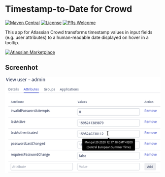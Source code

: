 # Timestamp-to-Date for Crowd 

[![Maven Central](https://maven-badges.herokuapp.com/maven-central/de.aservo/timestamp-to-date-crowd-plugin/badge.svg)](https://search.maven.org/artifact/de.aservo/timestamp-to-date-crowd-plugin)
[![License](https://img.shields.io/badge/License-Apache%202.0-blue.svg)](https://opensource.org/licenses/Apache-2.0)
[![PRs Welcome](https://img.shields.io/badge/PRs-welcome-brightgreen.svg?style=flat-square)](http://makeapullrequest.com)

This app for Atlassian Crowd transforms timestamp values in input fields (e.g. user attributes) to a human-readable date displayed on hover in a tooltip.

[![Atlassian Marketplace](https://aservo.github.io/img/atlassian_marketplace_badge_light_200.png)](https://marketplace.atlassian.com/apps/1222750/timestamp-to-date-for-crowd)

## Screenhot

![preview](.github/.preview.png "Timestamp-to-date translation")
